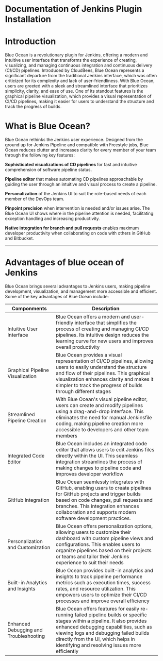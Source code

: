 # Documentation of Jenkins Plugin Installation 

# Introduction 
Blue Ocean is a revolutionary plugin for Jenkins, offering a modern and intuitive user interface that transforms the experience of creating, visualizing, and managing continuous integration and continuous delivery (CI/CD) pipelines. Introduced by CloudBees, Blue Ocean represents a significant departure from the traditional Jenkins interface, which was often criticized for its complexity and lack of user-friendliness. With Blue Ocean, users are greeted with a sleek and streamlined interface that prioritizes simplicity, clarity, and ease of use. One of its standout features is the graphical pipeline visualization, which provides a visual representation of CI/CD pipelines, making it easier for users to understand the structure and track the progress of builds. 

# What is Blue Ocean?

Blue Ocean rethinks the Jenkins user experience. Designed from the ground up for Jenkins Pipeline and compatible with Freestyle jobs, Blue Ocean reduces clutter and increases clarity for every member of your team through the following key features:

**Sophisticated visualizations of CD pipelines** for fast and intuitive comprehension of software pipeline status.

**Pipeline editor** that makes automating CD pipelines approachable by guiding the user through an intuitive and visual process to create a pipeline.

**Personalization** of the Jenkins UI to suit the role-based needs of each member of the DevOps team.

**Pinpoint precision** when intervention is needed and/or issues arise. The Blue Ocean UI shows where in the pipeline attention is needed, facilitating exception handling and increasing productivity.

**Native integration for branch and pull requests** enables maximum developer productivity when collaborating on code with others in GitHub and Bitbucket.


***

# Advantages of blue ocean of Jenkins 

Blue Ocean brings several advantages to Jenkins users, making pipeline development, visualization, and management more accessible and efficient. Some of the key advantages of Blue Ocean include:

|Componments|Description|
|------------|----------|
|Intuitive User Interface |Blue Ocean offers a modern and user-friendly interface that simplifies the process of creating and managing CI/CD pipelines. Its intuitive design reduces the learning curve for new users and improves overall productivity|
|Graphical Pipeline Visualization |Blue Ocean provides a visual representation of CI/CD pipelines, allowing users to easily understand the structure and flow of their pipelines. This graphical visualization enhances clarity and makes it simpler to track the progress of builds through different stages|
|Streamlined Pipeline Creation | With Blue Ocean's visual pipeline editor, users can create and modify pipelines using a drag-and-drop interface. This eliminates the need for manual Jenkinsfile coding, making pipeline creation more accessible to developers and other team members|
|Integrated Code Editor | Blue Ocean includes an integrated code editor that allows users to edit Jenkins files directly within the UI. This seamless integration streamlines the process of making changes to pipeline code and improves developer workflow|
|GitHub Integration | Blue Ocean seamlessly integrates with GitHub, enabling users to create pipelines for GitHub projects and trigger builds based on code changes, pull requests and branches. This integration enhances collaboration and supports modern software development practices.|
|Personalization and Customization|Blue Ocean offers personalization options, allowing users to customize their dashboard with custom pipeline views and configurations. This enables users to organize pipelines based on their projects or teams and tailor their Jenkins experience to suit their needs|
|Built-in Analytics and Insights |Blue Ocean provides built-in analytics and insights to track pipeline performance metrics such as execution times, success rates, and resource utilization. This empowers users to optimize their CI/CD processes and improve overall efficiency |
|Enhanced Debugging and Troubleshooting| Blue Ocean offers features for easily re-running failed pipeline builds or specific stages within a pipeline. It also provides enhanced debugging capabilities, such as viewing logs and debugging failed builds directly from the UI, which helps in identifying and resolving issues more efficiently |







